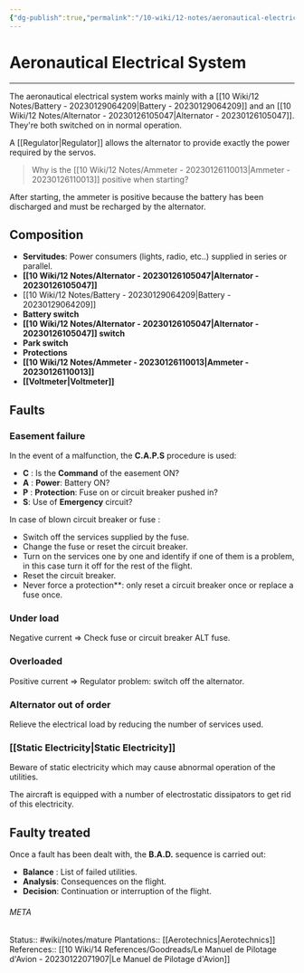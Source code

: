 ```yaml
---
{"dg-publish":true,"permalink":"/10-wiki/12-notes/aeronautical-electrical-system-20230123102858/"}
---
```


# Aeronautical Electrical System
---
The aeronautical electrical system works mainly with a [[10 Wiki/12 Notes/Battery - 20230129064209\|Battery - 20230129064209]] and an [[10 Wiki/12 Notes/Alternator - 20230126105047\|Alternator - 20230126105047]]. They're both switched on in normal operation.

A [[Regulator\|Regulator]] allows the alternator to provide exactly the power required by the servos.

> Why is the [[10 Wiki/12 Notes/Ammeter - 20230126110013\|Ammeter - 20230126110013]] positive when starting?

After starting, the ammeter is positive because the battery has been discharged and must be recharged by the alternator.


## Composition
- **Servitudes**: Power consumers (lights, radio, etc..) supplied in series or parallel.
- **[[10 Wiki/12 Notes/Alternator - 20230126105047\|Alternator - 20230126105047]]**
- [[10 Wiki/12 Notes/Battery - 20230129064209\|Battery - 20230129064209]]
- **Battery switch**
- **[[10 Wiki/12 Notes/Alternator - 20230126105047\|Alternator - 20230126105047]] switch**
- **Park switch**
- **Protections**
- **[[10 Wiki/12 Notes/Ammeter - 20230126110013\|Ammeter - 20230126110013]]**
- **[[Voltmeter\|Voltmeter]]**


## Faults

### Easement failure
In the event of a malfunction, the **C.A.P.S** procedure is used:
- **C** : Is the **Command** of the easement ON?
- **A** : **Power**: Battery ON?
- **P** : **Protection**: Fuse on or circuit breaker pushed in?
- **S**: Use of **Emergency** circuit?

In case of blown circuit breaker or fuse :
- Switch off the services supplied by the fuse.
- Change the fuse or reset the circuit breaker.
- Turn on the services one by one and identify if one of them is a problem, in this case turn it off for the rest of the flight.
- Reset the circuit breaker.
- Never force a protection**: only reset a circuit breaker once or replace a fuse once.

### Under load
Negative current => Check fuse or circuit breaker ALT fuse.

### Overloaded
Positive current => Regulator problem: switch off the alternator.

### Alternator out of order
Relieve the electrical load by reducing the number of services used.

### [[Static Electricity\|Static Electricity]]
Beware of static electricity which may cause abnormal operation of the utilities.

The aircraft is equipped with a number of electrostatic dissipators to get rid of this electricity.


## Faulty treated
Once a fault has been dealt with, the **B.A.D.** sequence is carried out:
- **Balance** : List of failed utilities.
- **Analysis**: Consequences on the flight.
- **Decision**: Continuation or interruption of the flight.





###### META
Status:: #wiki/notes/mature 
Plantations:: [[Aerotechnics\|Aerotechnics]]
References:: [[10 Wiki/14 References/Goodreads/Le Manuel de Pilotage d'Avion - 20230122071907\|Le Manuel de Pilotage d'Avion]]
